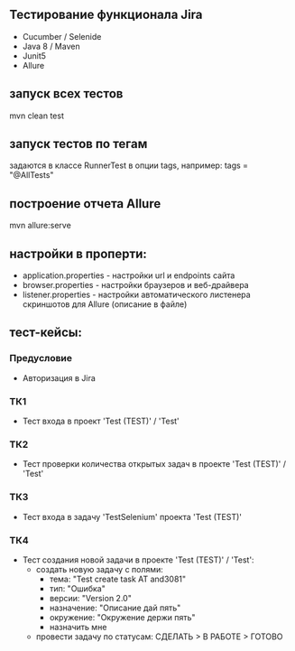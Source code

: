 ## Тестирование функционала Jira
* Cucumber / Selenide
* Java 8 / Maven
* Junit5
* Allure

## запуск всех тестов
mvn clean test

## запуск тестов по тегам
задаются в классе RunnerTest в опции tags, например:
tags = "@AllTests"

## построение отчета Allure
mvn allure:serve

## настройки в проперти:
* application.properties - настройки url и endpoints сайта
* browser.properties - настройки браузеров и веб-драйвера
* listener.properties - настройки автоматического листенера скриншотов для Allure (описание в файле)

## тест-кейсы:
### Предусловие
* Авторизация в Jira
### ТК1
* Тест входа в проект 'Test (TEST)' / 'Test'
### ТК2
* Тест проверки количества открытых задач в проекте 'Test (TEST)' / 'Test'
### ТК3
* Тест входа в задачу 'TestSelenium' проекта 'Test (TEST)'
### ТК4
* Тест создания новой задачи в проекте 'Test (TEST)' / 'Test':
   * создать новую задачу с полями:
      * тема: "Test create task AT and3081"
      * тип: "Ошибка"
      * версии: "Version 2.0"
      * назначение: "Описание дай пять"
      * окружение: "Окружение держи пять"
      * назначить мне
   * провести задачу по статусам: СДЕЛАТЬ > В РАБОТЕ > ГОТОВО
